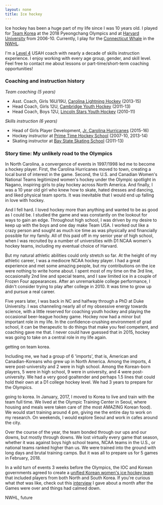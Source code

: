 ```yaml
---
layout: none
title: Ice hockey
---
```


Ice hockey has been a huge part of my life since I was 10 years old. I played for [Team Korea]() at the 2018 Pyeongchang Olympics and at [Harvard University]() from 2006-10. Currently, I play for the [Connecticut Whale]() in the [NWHL]().

I'm a [Level 4]() USAH coach with nearly a decade of skills instruction experience. I enjoy working with every age group, gender, and skill level. Feel free to contact me about lessons or part-time/short-term coaching opportunities! 

### Coaching and instruction history

*Team coaching (5 years)*

- Asst. Coach, Girls 16U/19U, [Carolina Lightning Hockey]() (2013-15)
- Head Coach, Girls 12U, [Cambridge Youth Hockey]() (2011-13)
- Head Coach, Boys 12U, [Lincoln Stars Youth Hockey]() (2010-11)

*Skills instruction (6 years)*

- Head of Girls Player Development, [Jr. Carolina Hurricanes]() (2015-16)
- Hockey instructor at [Prime Time Hockey School]() (2007-10, 2013-14)
- Skating instructor at [Bay State Skating School]() (2011-13)

### Story time: My unlikely road to the Olympics

In North Carolina, a convergence of events in 1997/1998 led me to become a hockey player. First, the Carolina Hurricanes moved to town, creating a local burst of interest in the game. Second, the U.S. and Canadian Women's National Teams legitimized women's hockey under the Olympic spotlight in Nagano, inspiring girls to play hockey across North America. And finally, I was a 10 year old girl who knew how to skate, hated dresses and dancing, and liked physical team sports. It was inevitable that I would end up falling in love with hockey. 

And I fell hard. I loved hockey more than anything and wanted to be as good as I could be. I studied the game and was constantly on the lookout for ways to gain an edge. Throughout high school, I was driven by my desire to keep up with the boys and one day make Team USA. I worked out like a crazy person and sought as much ice time as was physically and financially possible for my family. All of this paid off in my senior year of high school, when I was recruited by a number of universities with D1 NCAA women's hockey teams, including my eventual choice of Harvard. 

But my natural athletic abilities could only stretch so far. At the height of my athletic career, I was a mediocre NCAA hockey player. I had a great experience and met some amazing people, but my contributions on the ice were nothing to write home about. I spent most of my time on the 3rd line, occasionally 2nd line and special teams, and I saw limited ice in a couple of Frozen Four appearances. After an unremarkable college performance, I didn't consider trying to play after college in 2010. It was time to grow up and pursue a real career. 

Five years later, I was back in NC and halfway through a PhD at Duke University. I was channeling nearly all of my obsessive energy towards science, with a little reserved for coaching youth hockey and playing the occasional beer-league hockey game. Hockey now had a minor but important role in my life. In the confidence-crushing environment of grad school, it can be therapeutic to do things that make you feel competent, and coaching gave me that. I never could have guessed that in 2015, hockey was going to take on a central role in my life again.

getting on team korea. 

Including me, we had a group of 6 'imports', that is, American and Canadian-Koreans who grew up in North America. Among the imports, 4 were post-university and 2 were in high school. Among the Korean-born players, 5 were in high school, 9 were in university, and 4 were post-university. We had a very good goaltender and perhaps 1.5 lines that could hold their own at a D1 college hockey level. We had 3 years to prepare for the Olympics.

going to korea. In January, 2017, I moved to Korea to live and train with the team full time. We lived at the Olympic Training Center in Seoul, where housing and meals were taken care of (the most AMAZING Korean food). We would start training around 4 pm, giving me the entire day to work on my research. On weekends, I would explore Seoul and work in cafes around the city. 

Over the course of the year, the team bonded through our ups and our downs, but mostly through downs. We lost virtually every game that season, whether it was against boys high school teams, NCAA teams in the U.S., or national teams ranked higher than us. We were trained into the ground with long days and brutal training camps. But it was all to prepare us for 5 games in February, 2018. 

In a wild turn of events 3 weeks before the Olympics, the IOC and Korean governments agreed to create a [unified Korean women's ice hockey team]() that included players from both North and South Korea. If you're curious what *that* was like, check out this [interview]() I gave about a month after the Games were over and things had calmed down. 



NWHL, future

